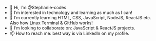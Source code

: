- 👋 Hi, I’m @Stephanie-codes
- 👀 I’m interested in technology and learning as much as I can!
- 🌱 I’m currently learning HTML, CSS, JavaScript, NodeJS, ReactJS etc. Also how Linux Terminal & GitHub works!
- 💞️ I’m looking to collaborate on: JavaScript & ReactJS projects.
- 📫 How to reach me: best way is via LinkedIn on my profile.

<!---
Stephanie-codes/Stephanie-codes is a ✨ special ✨ repository because its `README.md` (this file) appears on your GitHub profile.
You can click the Preview link to take a look at your changes.
--->
